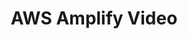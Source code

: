---
title: AWS Amplify Video
description: "How to easily add Video for Livestreaming or Video on Demand to your next Amplify project."
banner: "./banner.png"
authorIds:
  - alex-patterson
href: https://codingcat.dev/lessons/aws-amplify-video
platforms:
  - React
categories:
  - Video
---